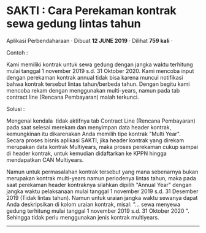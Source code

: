 SAKTI : Cara Perekaman kontrak sewa gedung lintas tahun
=======================================================

Aplikasi Perbendaharaan · Dibuat **12 JUNE 2019** · Dilihat **759 kali** ·

Contoh :

Kami memiliki kontrak untuk sewa gedung dengan jangka waktu terhitung mulai tanggal 1 november 2019 s.d. 31 Oktober 2020. Kami mencoba input dengan perekaman kontrak annual tidak bisa karena muncul notifikasi bahwa kontrak tersebut lintas tahun/berbeda tahun. Dengan begitu kami mencoba rekam dengan menggunakan multi-years, namun pada tab contract line (Rencana Pembayaran) malah terkunci.

  

Solusi :

Mengenai kendala  tidak aktifnya tab Contract Line (Rencana Pembayaran) pada saat selesai merekam dan menyimpan data header kontrak, kemungkinan itu dikarenakan Anda memilih tipe kontrak "Multi Year". Secara proses bisnis aplikasi SAKTI, jika header kontrak yang direkam merupakan data kontrak Multiyears, maka proses perekaman cukup sampai di header kontrak, untuk kemudian didaftarkan ke KPPN hingga mendapatkan CAN Multiyears.

  

Namun untuk permasalahan kontrak tersebut yang mana sebenarnya bukan merupakan kontrak multi-years namun periodenya lintas tahun, maka pada saat perekaman header kontraknya silahkan dipilih "Annual Year" dengan jangka waktu pelaksanaan mulai tanggal 1 november 2019 s.d. 31 Desember 2019 (Tidak lintas tahun). Namun untuk uraian jangka waktu sewanya dapat Anda deskripsikan di kolom uraian kontrak, misal: "... sewa menyewa gedung terhitung mulai tanggal 1 november 2019 s.d. 31 Oktober 2020 ". Sehingga tidak perlu menggunakan jenis kontrak multiyears.  

  

  
  
  

* * *